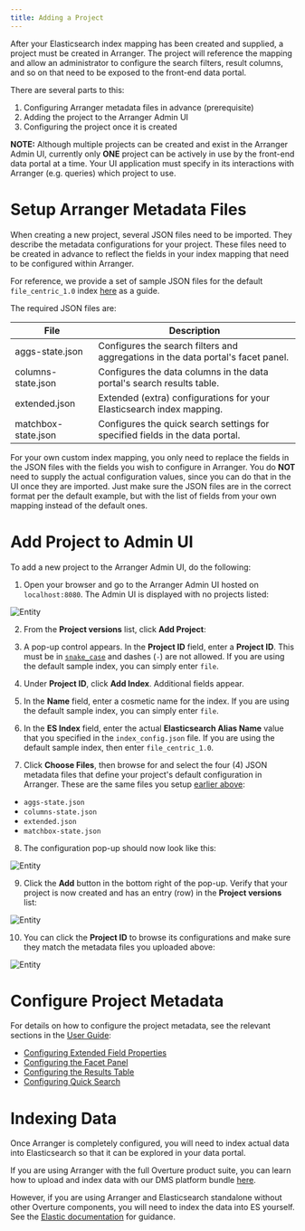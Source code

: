 ```yaml
---
title: Adding a Project
---
```


After your Elasticsearch index mapping has been created and supplied, a project must be created in Arranger.  The project will reference the mapping and allow an administrator to configure the search filters, result columns, and so on that need to be exposed to the front-end data portal.

There are several parts to this:

1. Configuring Arranger metadata files in advance (prerequisite)
2. Adding the project to the Arranger Admin UI
3. Configuring the project once it is created

<Warning>**NOTE:** Although multiple projects can be created and exist in the Arranger Admin UI, currently only **ONE** project can be actively in use by the front-end data portal at a time.  Your UI application must specify in its interactions with Arranger (e.g. queries) which project to use.</Warning>

# Setup Arranger Metadata Files

When creating a new project, several JSON files need to be imported.  They describe the metadata configurations for your project.  These files need to be created in advance to reflect the fields in your index mapping that need to be configured within Arranger.

For reference, we provide a set of sample JSON files for the default `file_centric_1.0` index [here](https://github.com/overture-stack/dms/tree/develop/example-data/arranger_metadata) as a guide.

The required JSON files are:

| File | Description |
|------|-------------|
| aggs-state.json | Configures the search filters and aggregations in the data portal's facet panel. |
| columns-state.json | Configures the data columns in the data portal's search results table. |
| extended.json | Extended (extra) configurations for your Elasticsearch index mapping. |
| matchbox-state.json | Configures the quick search settings for specified fields in the data portal. |

<Note title="Tip">For your own custom index mapping, you only need to replace the fields in the JSON files with the fields you wish to configure in Arranger.  You do **NOT** need to supply the actual configuration values, since you can do that in the UI once they are imported.  Just make sure the JSON files are in the correct format per the default example, but with the list of fields from your own mapping instead of the default ones.</Note>

# Add Project to Admin UI

To add a new project to the Arranger Admin UI, do the following:

1. Open your browser and go to the Arranger Admin UI hosted on `localhost:8080`.  The Admin UI is displayed with no projects listed:

![Entity](../../assets/arranger-no-project.png 'Arranger No Project')

2. From the **Project versions** list, click **Add Project**:


3. A pop-up control appears.  In the **Project ID** field, enter a **Project ID**.  This must be in [`snake_case`](https://en.wikipedia.org/wiki/Snake_case) and dashes (`-`) are not allowed.  If you are using the default sample index, you can simply enter `file`.


4. Under **Project ID**, click **Add Index**.  Additional fields appear.


5. In the **Name** field, enter a cosmetic name for the index.  If you are using the default sample index, you can simply enter `file`.


6. In the **ES Index** field, enter the actual **Elasticsearch Alias Name** value that you specified in the `index_config.json` file.  If you are using the default sample index, then enter `file_centric_1.0`.


7. Click **Choose Files**, then browse for and select the four (4) JSON metadata files that define your project's default configuration in Arranger.  These are the same files you setup [earlier above](/documentation/arranger/installation/configuration/project#setup-arranger-metadata-files):

- `aggs-state.json`
- `columns-state.json`
- `extended.json`
- `matchbox-state.json`

8. The configuration pop-up should now look like this:

![Entity](../../assets/arranger-add-project.png 'Arranger Add Project')

9. Click the **Add** button in the bottom right of the pop-up.  Verify that your project is now created and has an entry (row) in the **Project versions** list:

![Entity](../../assets/arranger-new-project.png 'Arranger New Project')

10. You can click the **Project ID** to browse its configurations and make sure they match the metadata files you uploaded above:

![Entity](../../assets/arranger-config.png 'Arranger Config')

# Configure Project Metadata

For details on how to configure the project metadata, see the relevant sections in the [User Guide](/documentation/arranger/user-guide):

* [Configuring Extended Field Properties](/documentation/arranger/user-guide/projects#configuring-extended-field-properties)
* [Configuring the Facet Panel](/documentation/arranger/user-guide/projects#configuring-the-facet-panel)
* [Configuring the Results Table](/documentation/arranger/user-guide/projects#configuring-the-results-table)
* [Configuring Quick Search](/documentation/arranger/user-guide/projects#configuring-quick-search)

# Indexing Data

Once Arranger is completely configured, you will need to index actual data into Elasticsearch so that it can be explored in your data portal.

If you are using Arranger with the full Overture product suite, you can learn how to upload and index data with our DMS platform bundle [here](/documentation/dms).

However, if you are using Arranger and Elasticsearch standalone without other Overture components, you will need to index the data into ES yourself.  See the [Elastic documentation](https://www.elastic.co/guide/en/elasticsearch/reference/current/getting-started-index.html) for guidance.